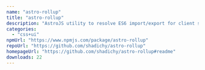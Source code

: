 ```yaml
---
name: "astro-rollup"
title: "astro-rollup"
description: "AstroJS utility to resolve ES6 import/export for client side JavaScript"
categories:
  - "css+ui"
npmUrl: "https://www.npmjs.com/package/astro-rollup"
repoUrl: "https://github.com/shadichy/astro-rollup"
homepageUrl: "https://github.com/shadichy/astro-rollup#readme"
downloads: 22
---
```

